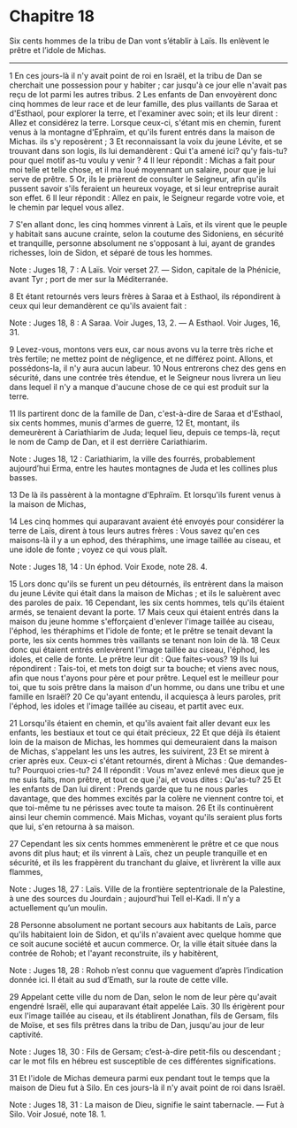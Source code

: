 # Chapitre 18

Six cents hommes de la tribu de Dan vont s’établir à Laïs.
Ils enlèvent le prêtre et l’idole de Michas.

***

1 En ces jours-là il n'y avait point de roi en Israël, et la tribu de Dan se cherchait une possession pour y habiter ; car jusqu'à ce jour elle n'avait pas reçu de lot parmi les autres tribus. 2 Les enfants de Dan envoyèrent donc cinq hommes de leur race et de leur famille, des plus vaillants de Saraa et d'Esthaol, pour explorer la terre, et l'examiner avec soin; et ils leur dirent : Allez et considérez la terre. Lorsque ceux-ci, s'étant mis en chemin, furent venus à la montagne d'Ephraïm, et qu'ils furent entrés dans la maison de Michas. ils s'y reposèrent ; 3 Et reconnaissant la voix du jeune Lévite, et se trouvant dans son logis, ils lui demandèrent : Qui t'a amené ici? qu'y fais-tu? pour quel motif as-tu voulu y venir ? 4 Il leur répondit : Michas a fait pour moi telle et telle chose, et il ma loué moyennant un salaire, pour que je lui serve de prêtre. 5 Or, ils le prièrent de consulter le Seigneur, afin qu'ils pussent savoir s'ils feraient un heureux voyage, et si leur entreprise aurait son effet. 6 Il leur
répondit : Allez en paix, le Seigneur regarde votre voie, et le chemin par lequel vous allez.


7 S'en allant donc, les cinq hommes vinrent à Laïs, et ils virent que le peuple y habitait sans aucune crainte, selon la coutume des Sidoniens, en sécurité et tranquille, personne absolument ne s'opposant à lui, ayant de grandes richesses, loin de Sidon, et séparé de tous les hommes.

<span class="bible-note">Note : </span> Juges 18, 7 : A Laïs. Voir verset 27. ― Sidon, capitale de la Phénicie, avant Tyr ; port de mer sur la Méditerranée.


8 Et étant retournés vers leurs frères à Saraa et à Esthaol, ils répondirent à ceux qui leur demandèrent ce qu'ils avaient fait :

<span class="bible-note">Note : </span> Juges 18, 8 : A Saraa. Voir Juges, 13, 2. ― A Esthaol. Voir Juges, 16, 31.

9 Levez-vous, montons vers eux, car nous avons vu la terre très riche et très fertile; ne mettez point de négligence, et ne différez point. Allons, et possédons-la, il n'y aura aucun labeur. 10 Nous entrerons chez des gens en sécurité, dans une contrée très étendue, et le Seigneur nous livrera un lieu dans lequel il n'y a manque d'aucune chose de ce qui est produit sur la terre.


11 Ils partirent donc de la famille de Dan, c'est-à-dire de Saraa et d'Esthaol, six cents hommes, munis d'armes de guerre, 12 Et, montant, ils demeurèrent à Cariathiarim de Juda; lequel lieu, depuis ce temps-là, reçut le nom de Camp de Dan, et il est derrière Cariathiarim.

<span class="bible-note">Note : </span> Juges 18, 12 : Cariathiarim, la ville des fourrés, probablement aujourd’hui Erma, entre les hautes montagnes de Juda et les collines plus basses.

13 De là ils passèrent à la montagne d'Ephraïm. Et lorsqu'ils furent venus à la maison de Michas,


14 Les cinq hommes qui auparavant avaient été envoyés pour considérer la terre de Laïs, dirent à tous leurs autres frères : Vous savez qu'en ces maisons-là il y a un ephod, des théraphims, une image taillée au ciseau, et une idole de fonte ; voyez ce qui vous plaît.

<span class="bible-note">Note : </span> Juges 18, 14 : Un éphod. Voir Exode, note 28. 4.

15 Lors donc qu'ils se furent un peu détournés, ils entrèrent dans la maison du jeune Lévite qui était dans la maison de Michas ; et ils le saluèrent avec des paroles de paix. 16 Cependant, les six cents hommes, tels qu'ils étaient armés, se tenaient devant la porte. 17 Mais ceux qui étaient entrés dans la maison du jeune homme s'efforçaient d'enlever l'image taillée au ciseau, l'éphod, les théraphims et l'idole de fonte; et le prêtre se tenait devant la porte, les six cents hommes très vaillants se tenant non loin de là. 18 Ceux donc qui étaient entrés enlevèrent l'image taillée au ciseau, l'éphod, les idoles, et celle de fonte. Le prêtre leur dit : Que faites-vous? 19 Ils lui répondirent : Tais-toi, et mets ton doigt sur ta bouche; et viens avec nous, afin que nous t'ayons pour père et pour prêtre. Lequel est le meilleur pour toi, que tu sois prêtre dans la maison d'un homme, ou dans une tribu et une famille en Israël? 20 Ce qu'ayant entendu, il acquiesça à leurs paroles, prit l'éphod, les idoles et l'image
taillée au ciseau, et partit avec eux.


21 Lorsqu'ils étaient en chemin, et qu'ils avaient fait aller devant eux les enfants, les bestiaux et tout ce qui était précieux, 22 Et que déjà ils étaient loin de la maison de Michas, les hommes qui demeuraient dans la maison de Michas, s'appelant les uns les autres, les suivirent, 23 Et se mirent à crier après eux. Ceux-ci s'étant retournés, dirent à Michas : Que demandes-tu? Pourquoi cries-tu? 24 Il répondit : Vous m'avez enlevé mes dieux que je me suis faits, mon prêtre, et tout ce que j'ai, et vous dites : Qu'as-tu? 25 Et les enfants de Dan lui dirent : Prends garde que tu ne nous parles davantage, que des hommes excités par la colère ne viennent contre toi, et que toi-même tu ne périsses avec toute ta maison. 26 Et ils continuèrent ainsi leur chemin commencé. Mais Michas, voyant qu'ils seraient plus forts que lui, s'en retourna à sa maison.


27 Cependant les six cents hommes emmenèrent le prêtre et ce que nous avons dit plus haut; et ils vinrent à Laïs, chez un peuple tranquille et en sécurité, et ils les frappèrent du tranchant du glaive, et livrèrent la ville aux flammes,

<span class="bible-note">Note : </span> Juges 18, 27 : Laïs. Ville de la frontière septentrionale de la Palestine, à une des sources du Jourdain ; aujourd’hui Tell el-Kadi. Il n’y a actuellement qu’un moulin.

28 Personne absolument ne portant secours aux habitants de Laïs, parce qu'ils habitaient loin de Sidon, et qu'ils n'avaient avec quelque homme que ce soit aucune société et aucun commerce. Or, la ville était située dans la contrée de Rohob; et l'ayant reconstruite, ils y habitèrent,

<span class="bible-note">Note : </span> Juges 18, 28 : Rohob n’est connu que vaguement d’après l’indication donnée ici. Il était au sud d’Emath, sur la route de cette ville.

29 Appelant cette ville du nom de Dan, selon le nom de leur père qu'avait engendré Israël, elle qui auparavant était appelée Laïs. 30 Ils érigèrent pour eux l'image taillée au ciseau, et ils établirent Jonathan, fils de Gersam, fils de Moïse, et ses fils prêtres dans la tribu de Dan, jusqu'au jour de leur captivité.

<span class="bible-note">Note : </span> Juges 18, 30 : Fils de Gersam; c’est-à-dire petit-fils ou descendant ; car le mot fils en hébreu est susceptible de ces différentes significations.

31 Et l'idole de Michas demeura parmi eux pendant tout le temps que la maison de Dieu fut à Silo. En ces jours-là il n'y avait point de roi dans Israël.

<span class="bible-note">Note : </span> Juges 18, 31 : La maison de Dieu, signifie le saint tabernacle. ― Fut à Silo. Voir Josué, note 18. 1.

